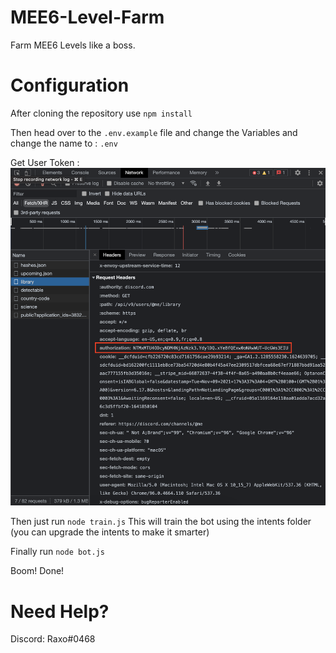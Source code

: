 # MEE6-Level-Farm
Farm MEE6 Levels like a boss.

# Configuration
After cloning the repository use `npm install`

Then head over to the `.env.example` file and change the Variables and change the name to : `.env`

Get User Token :
![alt text](https://github.com/Gomez0015/MEE6-Level-Farm/blob/master/userToken.jpg?raw=true)

Then just run `node train.js` This will train the bot using the intents folder (you can upgrade the intents to make it smarter)

Finally run `node bot.js` 

Boom! Done!

# Need Help?
Discord: Raxo#0468
